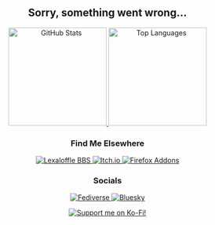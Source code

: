 <h2 align="center">Sorry, something went wrong...</h2>

<p align="center">
  <a href="https://github.com/anuraghazra/github-readme-stats">
    <picture>
      <source srcset="https://github-readme-stats.vercel.app/api?username=Rayquaza01&show_icons=true&theme=dark" media="(prefers-color-scheme: dark)" />
      <source srcset="https://github-readme-stats.vercel.app/api?username=Rayquaza01&show_icons=true" media="(prefers-color-scheme: light), (prefers-color-scheme: no-preference)" />
      <img src="https://github-readme-stats.vercel.app/api?username=Rayquaza01&show_icons=true" alt="GitHub Stats" height="200">
    </picture>
  </a>
  <a href="https://github.com/anuraghazra/github-readme-stats">
    <picture>
      <source srcset="https://github-readme-stats.vercel.app/api/top-langs/?username=Rayquaza01&layout=compact&langs_count=8&card_width=320&theme=dark" media="(prefers-color-scheme: dark)" />
      <source srcset="https://github-readme-stats.vercel.app/api/top-langs/?username=Rayquaza01&layout=compact&langs_count=8&card_width=320" media="(prefers-color-scheme: light), (prefers-color-scheme: no-preference)" />
      <img src="https://github-readme-stats.vercel.app/api/top-langs/?username=Rayquaza01&layout=compact&langs_count=8&card_width=320" alt="Top Languages" height="200">
    </picture>
  </a>
</p>

<h3 align="center">Find Me Elsewhere</h3>
<p align="center">
  <a href="https://www.lexaloffle.com/bbs/?uid=92431">
    <picture>
      <source srcset="https://img.shields.io/badge/Lexaloffle_BBS-%23363a4f?style=for-the-badge&logo=lua" media="(prefers-color-scheme: dark)" />
      <source srcset="https://img.shields.io/badge/Lexaloffle_BBS-%23ffffff?style=for-the-badge&logo=lua&logoColor=%232C2D72" media="(prefers-color-scheme: light), (prefers-color-scheme: no-preference)" />
      <img src="https://img.shields.io/badge/Lexaloffle_BBS-%23ffffff?style=for-the-badge&logo=lua&logoColor=%232C2D72" alt="Lexaloffle BBS">
    </picture>
  </a>
  <a href="https://rayquaza01.itch.io/">
    <picture>
      <source srcset="https://img.shields.io/badge/itch.io-%23363a4f?style=for-the-badge&logo=itchdotio" media="(prefers-color-scheme: dark)" />
      <source srcset="https://img.shields.io/badge/itch.io-%23ffffff?style=for-the-badge&logo=itchdotio" media="(prefers-color-scheme: light), (prefers-color-scheme: no-preference)" />
      <img src="https://img.shields.io/badge/itch.io-%23ffffff?style=for-the-badge&logo=itchdotio" alt="Itch.io">
    </picture>
  </a>
  <a href="https://addons.mozilla.org/en-US/firefox/user/12196373/">
    <picture>
      <source srcset="https://img.shields.io/badge/Firefox_Addons-%23363a4f?style=for-the-badge&logo=firefoxbrowser" media="(prefers-color-scheme: dark)" />
      <source srcset="https://img.shields.io/badge/Firefox_Addons-%23ffffff?style=for-the-badge&logo=firefoxbrowser" media="(prefers-color-scheme: light), (prefers-color-scheme: no-preference)" />
      <img src="https://img.shields.io/badge/Firefox_Addons-%23ffffff?style=for-the-badge&logo=firefoxbrowser" alt="Firefox Addons">
    </picture>
  </a>
</p>

<h3 align="center">Socials</h3>
<p align="center">
  <a href="https://blahaj.zone/@Rayquaza01">
    <picture>
      <source srcset="https://img.shields.io/badge/Fediverse-%23363a4f?style=for-the-badge&logo=mastodon" media="(prefers-color-scheme: dark)" />
      <source srcset="https://img.shields.io/badge/Fediverse-%23ffffff?style=for-the-badge&logo=mastodon" media="(prefers-color-scheme: light), (prefers-color-scheme: no-preference)" />
      <img src="https://img.shields.io/badge/Fediverse-%23ffffff?style=for-the-badge&logo=mastodon" alt="Fediverse">
    </picture>
  </a>
  <a href="https://bsky.app/profile/arnaught.bsky.social">
    <picture>
      <source srcset="https://img.shields.io/badge/Bluesky-%23363a4f?style=for-the-badge&logo=bluesky" media="(prefers-color-scheme: dark)" />
      <source srcset="https://img.shields.io/badge/Bluesky-%23ffffff?style=for-the-badge&logo=bluesky" media="(prefers-color-scheme: light), (prefers-color-scheme: no-preference)" />
      <img src="https://img.shields.io/badge/Bluesky-%23ffffff?style=for-the-badge&logo=bluesky" alt="Bluesky">
    </picture>
  </a>
</p>

<p align="center">
  <a href="https://ko-fi.com/arnaught">
    <img src="https://ko-fi.com/img/githubbutton_sm.svg" alt="Support me on Ko-Fi!">
  </a>
</p>

